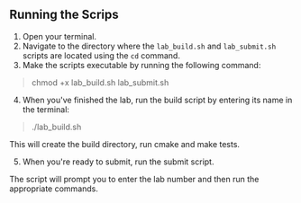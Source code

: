 
## Running the Scrips

1. Open your terminal.
2. Navigate to the directory where the `lab_build.sh` and `lab_submit.sh` scripts are located using the `cd` command.
3. Make the scripts executable by running the following command:

> chmod +x lab_build.sh lab_submit.sh


4. When you've finished the lab, run the build script by entering its name in the terminal:

> ./lab_build.sh

This will create the build directory, run cmake and make tests.

5. When you're ready to submit, run the submit script.

The script will prompt you to enter the lab number and then run the appropriate commands.
